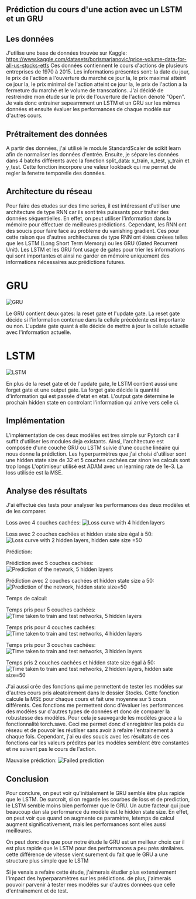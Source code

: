 ## Prédiction du cours d'une action avec un LSTM et un GRU


## Les données
J'utilise une base de données trouvée sur Kaggle: https://www.kaggle.com/datasets/borismarjanovic/price-volume-data-for-all-us-stocks-etfs
Ces données contiennent le cours d'actions de plusieurs entreprises de 1970 à 2015. Les informations présentes sont: la date du jour, le prix de l'action a l'ouverture du marché ce jour la, le prix maximal atteint ce jour la, le prix minimal de l'action atteint ce jour la, le prix de l'action a la fermeture du marché et le volume de transcations. J'ai décidé de restreindre mon étude sur le prix de l'ouverture de l'action dénoté "Open".
Je vais donc entrainer sepearmment un LSTM et un GRU sur les mêmes données et ensuite évaluer les performances de chaque modèle sur d'autres cours.


## Prétraitement des données
A partir des données, j'ai utilisé le module StandardScaler de scikit learn afin de normaliser les données d'entrée. Ensuite, je sépare les données dans 4 batchs différents avec la fonction split_data: x_train, x_test, y_train et y_test. Cette fonction incorpore une valeur lookback qui me permet de regler la fenetre temporelle des données. 

## Architecture du réseau
Pour faire des etudes sur des time series, il est intéressant d'utiliser une architecture de type RNN car ils sont très puissants pour traiter des données séquentielles. En effet, on peut utiliser l'information dans la mémoire pour éffectuer de meilleures prédictions. Cependant, les RNN ont des soucis pour faire face au probleme du vanishing gradient. Ces pour cette raison que d'autres architectures de type RNN ont étées créees telles que les LSTM (Long Short Term Memory) ou les GRU (Gated Recurrent Unit). Les LSTM et les GRU font usage de gates pour trier les informations qui sont importantes et ainsi ne garder en mémoire uniquement des informations nécessaires aux prédictions futures.

# GRU
![GRU](https://github.com/HatefulRock/TD-ML/blob/main/projet/images/gru.jpg?raw=true  "GRU")

Le GRU contient deux gates: la reset gate et l'update gate. La reset gate décide si l'information contenue dans la cellule précédente est importante ou non. L'update gate quant à elle décide de mettre à jour la cellule actuelle avec l'information actuelle.

# LSTM
![LSTM](https://github.com/HatefulRock/TD-ML/blob/main/projet/images/lstm.png?raw=true  "LSTM")

En plus de la reset gate et de l'update gate, le LSTM contient aussi une forget gate et une output gate. La forget gate décide la quantité d'information qui est passée d'etat en etat. L'output gate détermine le prochain hidden state en controlant l'information qui arrive vers celle ci.


## Implémentation
L'implémentation de ces deux modèles est tres simple sur Pytorch car il suffit d'utiliser les modules deja existants. Ainsi, l'architecture est composée d'une couche GRU ou LSTM suivie d'une couche linéaire qui nous donne la prédiction.
Les hyperparmètres que j'ai choisi d'utiliser sont une hidden state size de 32 et 5 couches cachées car sinon les calculs sont trop longs
L'optimiseur utilisé est ADAM avec un learning rate de 1e-3. La loss utilisée est la MSE.


## Analyse des résultats
J'ai éffectué des tests pour analyser les performances des deux modèles et de les comparer. 

Loss avec 4 couches cachées:
![Loss curve with 4 hidden layers](https://github.com/HatefulRock/TD-ML/blob/main/projet/images/loss%204hd.png?raw=true  "Loss curve")

Loss avec 2 couches cachées et hidden state size égal à 50:
![Loss curve with 2 hidden layers, hidden sate size =50](https://github.com/HatefulRock/TD-ML/blob/main/projet/images/Loss%20hidden%20state%2050.png?raw=true  "Loss curve")




Prédiction:

Prédiction avec 5 couches cachées:
![Prediction of the network, 5 hidden layers](https://github.com/HatefulRock/TD-ML/blob/main/projet/images/Predicted.png?raw=true  "Prediction")

Prédiction avec 2 couches cachées et hidden state size a 50:
![Prediction of the network, hidden state size=50](https://github.com/HatefulRock/TD-ML/blob/main/projet/images/Loss%20hidden%20state%2050.png?raw=true  "Prediction")



Temps de calcul:

Temps pris pour 5 couches cachées:
![Time taken to train and test networks, 5 hidden layers](https://github.com/HatefulRock/TD-ML/blob/main/projet/images/time_5hid.png?raw=true  "Time taken")

Temps pris pour 4 couches cachées:
![Time taken to train and test networks, 4 hidden layers](https://github.com/HatefulRock/TD-ML/blob/main/projet/images/time4hd.png?raw=true  "Time taken")

Temps pris pour 3 couches cachées:
![Time taken to train and test networks, 3 hidden layers](https://github.com/HatefulRock/TD-ML/blob/main/projet/images/time_3hd.png?raw=true  "Time taken")

Temps pris 2 couches cachées et hidden state size égal à 50:
![Time taken to train and test networks, 2 hidden layers, hidden sate size=50](https://github.com/HatefulRock/TD-ML/blob/main/projet/images/time%2050%20hidden%20state.png?raw=true  "Time taken")



J'ai aussi crée des fonctions qui me permettent de tester les modèles sur d'autres cours pris aleatoirement dans le dossier Stocks. Cette fonction calcule la MSE pour chaque cours et fait une moyenne sur 5 cours différents. Ces fonctions me permettent donc d'évaluer les performances des modèles sur d'autres types de données et donc de comparer la robustesse des modèles. Pour cela je sauvegarde les modèles grace a la fonctionnalité torch.save. Ceci me permet donc d'enregistrer les poids du réseau et de pouvoir les réutilser sans avoir à refaire l'entrainement à chaque fois. Cependant, j'ai eu des soucis avec les résultats de ces fonctions car les valeurs prédites par les modèles semblent être constantes et ne suivent pas le cours de l'action.

Mauvaise prédiction:
![Failed prediction](https://github.com/HatefulRock/TD-ML/blob/main/projet/images/testing_fail.png?raw=true  "Prediction")

## Conclusion

Pour conclure, on peut voir qu'initialement le GRU semble être plus rapide que le LSTM. De surcroit, si on regarde les courbes de loss et de prediction, le LSTM semble moins bien performer que le GRU.
Un autre facteur qui joue beaucoup dan sla performance du modèle est le hidden state size. En effet, on peut voir que quand on augmente ce paramètre, letemps de calcul augment significativement, mais les performances sont elles aussi meilleures.

On peut donc dire que pour notre étude le GRU est un meilleur choix car il est plus rapide que le LSTM pour des performances a peu près similaires. cette différence de vitesse vient surement du fait que le GRU a une structure plus simple que le LSTM

Si je venais a refaire cette étude, j'aimerais étudier plus extensivement l'impact des hyperparamètres sur les prédictions. de plus, j'aimerais pouvoir parvenir à tester mes modèles sur d'autres données que celle d'entrainement et de test.

